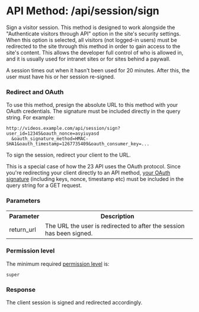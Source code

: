 # API Method: /api/session/sign

Sign a visitor session. This method is designed to work alongside the "Authenticate visitors through API" option in the site's security settings. When this option is selected, all visitors (not logged-in users) must be redirected to the site through this method in order to gain access to the site's content. This allows the developer full control of who is allowed in, and it is usually used for intranet sites or for sites behind a paywall.

A session times out when it hasn't been used for 20 minutes. After this, the user must have his or her session re-signed.

### Redirect and OAuth

To use this method, presign the absolute URL to this method with your OAuth credentials. The signature must be included directly in the query string. For example:

    http://videos.example.com/api/session/sign?user_id=12345&oauth_nonce=asyiuyasd
      &oauth_signature_method=HMAC-SHA1&oauth_timestamp=1267735409&oauth_consumer_key=...

To sign the session, redirect your client to the URL. 

This is a special case of how the 23 API uses the OAuth protocol. Since you're redirecting your client directly to an API method, [your OAuth signature](oauth#signing-and-making-requests) (including keys, nonce, timestamp etc) must be included in the query string for a GET request.


### Parameters

<table class="pretty">
  <tr><th>Parameter</th><th>Description</th></tr>
  <tr><td>return_url</td><td>The URL the user is redirected to after the session has been signed.</td></tr>
</table>

### Permission level 

The minimum required [permission level](index#permission-level) is:

    super

### Response

The client session is signed and redirected accordingly.
